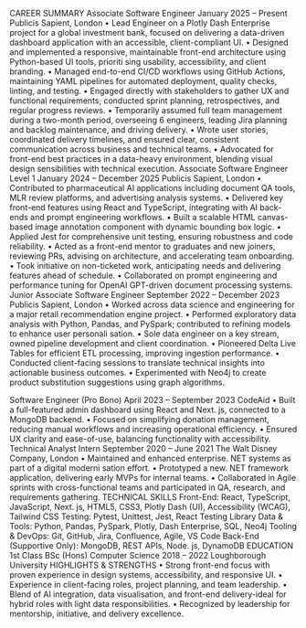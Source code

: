 CAREER SUMMARY Associate Software Engineer January 2025 – Present Publicis Sapient, London • Lead Engineer on a Plotly Dash Enterprise project for a global investment bank, focused on delivering a data-driven dashboard application with an accessible, client-compliant UI. • Designed and implemented a responsive, maintainable front-end architecture using Python-based UI tools, prioriti sing usability, accessibility, and client branding. • Managed end-to-end CI/CD workflows using GitHub Actions, maintaining YAML pipelines for automated deployment, quality checks, linting, and testing. • Engaged directly with stakeholders to gather UX and functional requirements, conducted sprint planning, retrospectives, and regular progress reviews. • Temporarily assumed full team management during a two-month period, overseeing 6 engineers, leading Jira planning and backlog maintenance, and driving delivery. • Wrote user stories, coordinated delivery timelines, and ensured clear, consistent communication across business and technical teams. • Advocated for front-end best practices in a data-heavy environment, blending visual design sensibilities with technical execution. Associate Software Engineer Level 1 January 2024 – December 2025 Publicis Sapient, London • Contributed to pharmaceutical AI applications including document QA tools, MLR review platforms, and advertising analysis systems. • Delivered key front-end features using React and TypeScript, integrating with AI back-ends and prompt engineering workflows. • Built a scalable HTML canvas-based image annotation component with dynamic bounding box logic. • Applied Jest for comprehensive unit testing, ensuring robustness and code reliability. • Acted as a front-end mentor to graduates and new joiners, reviewing PRs, advising on architecture, and accelerating team onboarding. • Took initiative on non-ticketed work, anticipating needs and delivering features ahead of schedule. • Collaborated on prompt engineering and performance tuning for OpenAI GPT-driven document processing systems. Junior Associate Software Engineer September 2022 – December 2023 Publicis Sapient, London • Worked across data science and engineering for a major retail recommendation engine project. • Performed exploratory data analysis with Python, Pandas, and PySpark; contributed to refining models to enhance user personali sation. • Sole data engineer on a key stream, owned pipeline development and client coordination. • Pioneered Delta Live Tables for efficient ETL processing, improving ingestion performance. • Conducted client-facing sessions to translate technical insights into actionable business outcomes. • Experimented with Neo4j to create product substitution suggestions using graph algorithms.

Software Engineer (Pro Bono) April 2023 – September 2023 CodeAid • Built a full-featured admin dashboard using React and Next. js, connected to a MongoDB backend. • Focused on simplifying donation management, reducing manual workflows and increasing operational efficiency. • Ensured UX clarity and ease-of-use, balancing functionality with accessibility. Technical Analyst Intern September 2020 – June 2021 The Walt Disney Company, London • Maintained and enhanced enterprise. NET systems as part of a digital moderni sation effort. • Prototyped a new. NET framework application, delivering early MVPs for internal teams. • Collaborated in Agile sprints with cross-functional teams and participated in QA, research, and requirements gathering. TECHNICAL SKILLS Front-End: React, TypeScript, JavaScript, Next. js, HTML5, CSS3, Plotly Dash (UI), Accessibility (WCAG), Tailwind CSS Testing: Pytest, Unittest, Jest, React Testing Library Data & Tools: Python, Pandas, PySpark, Plotly, Dash Enterprise, SQL, Neo4j Tooling & DevOps: Git, GitHub, Jira, Confluence, Agile, VS Code Back-End (Supportive Only): MongoDB, REST APIs, Node. js, DynamoDB EDUCATION 1st Class BSc (Hons) Computer Science 2018 – 2022 Loughborough University HIGHLIGHTS & STRENGTHS • Strong front-end focus with proven experience in design systems, accessibility, and responsive UI. • Experience in client-facing roles, project planning, and team leadership. • Blend of AI integration, data visualisation, and front-end delivery-ideal for hybrid roles with light data responsibilities. • Recognized by leadership for mentorship, initiative, and delivery excellence.